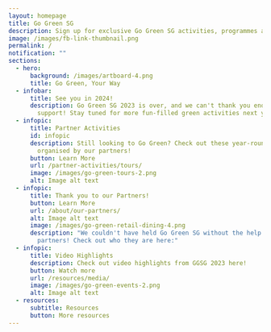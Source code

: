 ```yaml
---
layout: homepage
title: Go Green SG
description: Sign up for exclusive Go Green SG activities, programmes and experiences!
image: /images/fb-link-thumbnail.png
permalink: /
notification: ""
sections:
  - hero:
      background: /images/artboard-4.png
      title: Go Green, Your Way
  - infobar:
      title: See you in 2024!
      description: Go Green SG 2023 is over, and we can't thank you enough for your
        support! Stay tuned for more fun-filled green activities next year!
  - infopic:
      title: Partner Activities
      id: infopic
      description: Still looking to Go Green? Check out these year-round activities
        organised by our partners!
      button: Learn More
      url: /partner-activities/tours/
      image: /images/go-green-tours-2.png
      alt: Image alt text
  - infopic:
      title: Thank you to our Partners!
      button: Learn More
      url: /about/our-partners/
      alt: Image alt text
      image: /images/go-green-retail-dining-4.png
      description: "We couldn't have held Go Green SG without the help of our over 160
        partners! Check out who they are here:"
  - infopic:
      title: Video Highlights
      description: Check out video highlights from GGSG 2023 here!
      button: Watch more
      url: /resources/media/
      image: /images/go-green-events-2.png
      alt: Image alt text
  - resources:
      subtitle: Resources
      button: More resources
---
```

